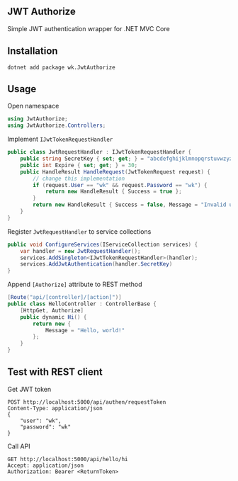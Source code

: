 ## JWT Authorize

Simple JWT authentication wrapper for .NET MVC Core

## Installation

```
dotnet add package wk.JwtAuthorize
```

## Usage

Open namespace

```csharp
using JwtAuthorize;
using JwtAuthorize.Controllers;
```

Implement `IJwtTokenRequestHandler`

```csharp
public class JwtRequestHandler : IJwtTokenRequestHandler {
    public string SecretKey { set; get; } = "abcdefghijklmnopqrstuvwzyz";
    public int Expire { set; get; } = 30;
    public HandleResult HandleRequest(JwtTokenRequest request) {
        // change this implementation
        if (request.User == "wk" && request.Password == "wk") {
            return new HandleResult { Success = true };
        }
        return new HandleResult { Success = false, Message = "Invalid user / password" };
    }
}
```

Register `JwtRequestHandler` to service collections

```csharp
public void ConfigureServices(IServiceCollection services) {
    var handler = new JwtRequestHandler();
    services.AddSingleton<IJwtTokenRequestHandler>(handler);
    services.AddJwtAuthentication(handler.SecretKey)
}
```

Append `[Authorize]` attribute to REST method

```csharp
[Route("api/[controller]/[action]")]
public class HelloController : ControllerBase {
    [HttpGet, Authorize]
    public dynamic Hi() {
        return new {
            Message = "Hello, world!"
        };
    }
}
```

## Test with REST client

Get JWT token

```
POST http://localhost:5000/api/authen/requestToken
Content-Type: application/json
{
    "user": "wk",
    "password": "wk"
}
```

Call API

```
GET http://localhost:5000/api/hello/hi
Accept: application/json
Authorization: Bearer <ReturnToken>
```